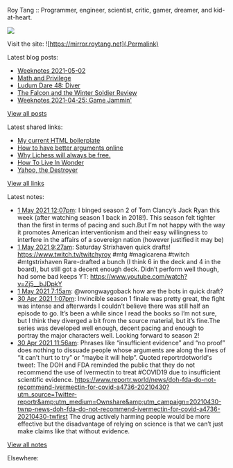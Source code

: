 Roy Tang :: Programmer, engineer, scientist, critic, gamer, dreamer, and kid-at-heart.

![](https://roytang.net/img/profile.jpg)

Visit the site: ![https://mirror.roytang.net](.Permalink)

Latest blog posts:
    

- [Weeknotes 2021-05-02](https://mirror.roytang.net/2021/05/weeknotes-2021-05-02/)
- [Math and Privilege](https://mirror.roytang.net/2021/04/math-and-privilege/)
- [Ludum Dare 48: Diver](https://mirror.roytang.net/2021/04/ludum-dare-48-diver/)
- [The Falcon and the Winter Soldier Review](https://mirror.roytang.net/2021/04/the-falcon-and-the-winter-soldier-review/)
- [Weeknotes 2021-04-25: Game Jammin&#39;](https://mirror.roytang.net/2021/04/weeknotes-2021-04-25/)

[View all posts](https://mirror.roytang.net/blog)

Latest shared links:
    

- [My current HTML boilerplate](https://mirror.roytang.net/2021/05/my-current-html-boilerplate/)
- [How to have better arguments online](https://mirror.roytang.net/2021/04/how-to-have-better-arguments-online/)
- [Why Lichess will always be free.](https://mirror.roytang.net/2021/04/why-lichess-will-always-be-free/)
- [How To Live In Wonder](https://mirror.roytang.net/2021/04/how-to-live-in-wonder/)
- [Yahoo, the Destroyer](https://mirror.roytang.net/2021/04/yahoo-the-destroyer/)

[View all links](https://mirror.roytang.net/links)

Latest notes:
    

- [1 May 2021 12:07pm](https://mirror.roytang.net/2021/05/99d3f5dffa9b1e1f2a4029f66c2b4f2a/): I binged season 2 of Tom Clancy&rsquo;s Jack Ryan this week (after watching season 1 back in 2018!). This season felt tighter than the first in terms of pacing and such.But I&rsquo;m not happy with the way it promotes American interventionism and their easy willingness to interfere in the affairs of a sovereign nation (however justified it may be)
- [1 May 2021 9:27am](https://mirror.roytang.net/2021/05/1388424945730981890/): Saturday Strixhaven quick drafts! https://www.twitch.tv/twitchyroy #mtg #magicarena #twitch #mtgstrixhaven
Rare-drafted a bunch (I think 6 in the deck and 4 in the board), but still got a decent enough deck. Didn&rsquo;t perform well though, had some bad keeps
YT: https://www.youtube.com/watch?v=Zj5__bJDpkY
- [1 May 2021 7:15am](https://mirror.roytang.net/2021/05/1388391582605316096/): @wrongwaygoback how are the bots in quick draft?
- [30 Apr 2021 1:07pm](https://mirror.roytang.net/2021/04/183ab94b6cb10f5db0431e715cde1945/): Invincible season 1 finale was pretty great, the fight was intense and afterwards I couldn&rsquo;t believe there was still half an episode to go. It&rsquo;s been a while since I read the books so I&rsquo;m not sure, but I think they diverged a bit from the source material, but it&rsquo;s fine.The series was developed well enough, decent pacing and enough to portray the major characters well. Looking forward to season 2!
- [30 Apr 2021 11:56am](https://mirror.roytang.net/2021/04/1388100027684331520/): Phrases like &ldquo;insufficient evidence&rdquo; and &ldquo;no proof&rdquo; does nothing to dissuade people whose arguments are along the lines of &ldquo;it can&rsquo;t hurt to try&rdquo; or &ldquo;maybe it will help&rdquo;.
Quoted reportrdotworld&#39;s tweet:   The DOH and FDA reminded the public that they do not recommend the use of Ivermectin to treat #COVID19 due to insufficient scientific evidence.
https://www.reportr.world/news/doh-fda-do-not-recommend-ivermectin-for-covid-a4736-20210430?utm_source=Twitter-reportr&amp;utm_medium=Ownshare&amp;utm_campaign=20210430-twnp-news-doh-fda-do-not-recommend-ivermectin-for-covid-a4736-20210430-twfirst
 The drug actively harming people would be more effective but the disadvantage of relying on science is that we can&rsquo;t just make claims like that without evidence.

[View all notes](https://mirror.roytang.net/notes)

Elsewhere:
